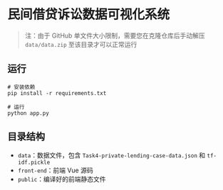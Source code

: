 # 民间借贷诉讼数据可视化系统

> 注：由于 GitHub 单文件大小限制，需要您在克隆仓库后手动解压 `data/data.zip` 至该目录才可以正常运行

## 运行
``` shell
# 安装依赖
pip install -r requirements.txt

# 运行
python app.py
```

## 目录结构
- `data`：数据文件，包含 `Task4-private-lending-case-data.json` 和 `tf-idf.pickle`
- `front-end`：前端 Vue 源码
- `public`：编译好的前端静态文件

